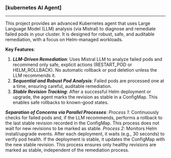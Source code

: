### [kubernetes AI Agent]
---------------------
This project provides an advanced Kubernetes agent that uses Large Language Model (LLM) analysis (via Mistral) to diagnose and remediate failed pods in your cluster. 
It is designed for robust, safe, and auditable remediation, with a focus on Helm-managed workloads.

**Key Features**:

1. **_LLM-Driven Remediation_**: Uses Mistral LLM to analyze failed pods and recommend only safe, explicit actions (RESTART_POD or HELM_ROLLBACK). No automatic rollback or pod deletion unless the LLM recommends it.
2. **_Sequential and Robust Pod Analysis_**: Failed pods are processed one at a time, ensuring careful, auditable remediation.
3. **_Stable Revision Tracking_**: After a successful Helm deployment or upgrade, the agent marks the revision as stable in a ConfigMap. This enables safe rollbacks to known-good states.

**_Separation of Concerns via Parallel Processes_**:
_Process 1_: Continuously checks for failed pods and, if the LLM recommends, performs a rollback to the last stable revision recorded in the ConfigMap. This process does not wait for new revisions to be marked as stable.
_Process 2_: Monitors Helm install/upgrade events. After each deployment, it waits (e.g., 30 seconds) to verify pod health. If the deployment is stable, it updates the ConfigMap with the new stable revision.
This process ensures only healthy revisions are marked as stable, independent of the remediation process.

